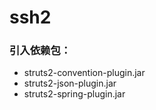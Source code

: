 # ssh2

### 引入依赖包：

* struts2-convention-plugin.jar
* struts2-json-plugin.jar
* struts2-spring-plugin.jar

